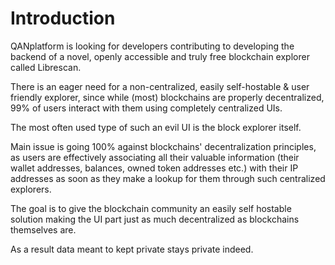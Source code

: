 # Introduction

QANplatform is looking for developers contributing to developing the backend of a novel, openly accessible and truly free blockchain explorer called Librescan.

There is an eager need for a non-centralized, easily self-hostable & user friendly explorer, since while (most) blockchains are properly decentralized, 99% of users interact with them using completely centralized UIs.

The most often used type of such an evil UI is the block explorer itself.

Main issue is going 100% against blockchains' decentralization principles, as users are effectively associating all their valuable information (their wallet addresses, balances, owned token addresses etc.) with their IP addresses as soon as they make a lookup for them through such centralized explorers.

The goal is to give the blockchain community an easily self hostable solution making the UI part just as much decentralized as blockchains themselves are.

As a result data meant to kept private stays private indeed.
